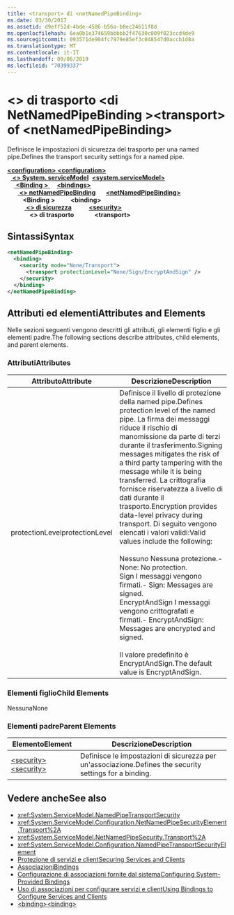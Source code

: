 ```yaml
---
title: <transport> di <netNamedPipeBinding>
ms.date: 03/30/2017
ms.assetid: d9eff52d-4bde-4586-b56a-b0ec24611f8d
ms.openlocfilehash: 6ea0b1e374659bbbbb2f47630c009f823ccd4de9
ms.sourcegitcommit: 093571de904fc7979e85ef3c048547d0accb1d8a
ms.translationtype: MT
ms.contentlocale: it-IT
ms.lasthandoff: 09/06/2019
ms.locfileid: "70399337"
---
```

# <a name="transport-of-netnamedpipebinding"></a><span data-ttu-id="2ef87-102">\<> di trasporto \<di NetNamedPipeBinding ></span><span class="sxs-lookup"><span data-stu-id="2ef87-102">\<transport> of \<netNamedPipeBinding></span></span>
<span data-ttu-id="2ef87-103">Definisce le impostazioni di sicurezza del trasporto per una named pipe.</span><span class="sxs-lookup"><span data-stu-id="2ef87-103">Defines the transport security settings for a named pipe.</span></span>  
  
<span data-ttu-id="2ef87-104">[ **\<configuration>** ](../configuration-element.md)</span><span class="sxs-lookup"><span data-stu-id="2ef87-104">[**\<configuration>**](../configuration-element.md)</span></span>\
<span data-ttu-id="2ef87-105">&nbsp;&nbsp;[ **\<> System. serviceModel**](system-servicemodel.md)</span><span class="sxs-lookup"><span data-stu-id="2ef87-105">&nbsp;&nbsp;[**\<system.serviceModel>**](system-servicemodel.md)</span></span>\
<span data-ttu-id="2ef87-106">&nbsp;&nbsp;&nbsp;&nbsp;[ **\<Binding >** ](bindings.md)</span><span class="sxs-lookup"><span data-stu-id="2ef87-106">&nbsp;&nbsp;&nbsp;&nbsp;[**\<bindings>**](bindings.md)</span></span>\
<span data-ttu-id="2ef87-107">&nbsp;&nbsp;&nbsp;&nbsp;&nbsp;&nbsp;[ **\<> netNamedPipeBinding**](netnamedpipebinding.md)</span><span class="sxs-lookup"><span data-stu-id="2ef87-107">&nbsp;&nbsp;&nbsp;&nbsp;&nbsp;&nbsp;[**\<netNamedPipeBinding>**](netnamedpipebinding.md)</span></span>\
<span data-ttu-id="2ef87-108">&nbsp;&nbsp;&nbsp;&nbsp;&nbsp;&nbsp;&nbsp;&nbsp; **\<Binding >** </span><span class="sxs-lookup"><span data-stu-id="2ef87-108">&nbsp;&nbsp;&nbsp;&nbsp;&nbsp;&nbsp;&nbsp;&nbsp;**\<binding>**</span></span>\
<span data-ttu-id="2ef87-109">&nbsp;&nbsp;&nbsp;&nbsp;&nbsp;&nbsp;&nbsp;&nbsp;&nbsp;&nbsp;[ **\<> di sicurezza**](security-of-netnamedpipebinding.md)</span><span class="sxs-lookup"><span data-stu-id="2ef87-109">&nbsp;&nbsp;&nbsp;&nbsp;&nbsp;&nbsp;&nbsp;&nbsp;&nbsp;&nbsp;[**\<security>**](security-of-netnamedpipebinding.md)</span></span>\
<span data-ttu-id="2ef87-110">&nbsp;&nbsp;&nbsp;&nbsp;&nbsp;&nbsp;&nbsp;&nbsp;&nbsp;&nbsp;&nbsp;&nbsp; **\<> di trasporto**</span><span class="sxs-lookup"><span data-stu-id="2ef87-110">&nbsp;&nbsp;&nbsp;&nbsp;&nbsp;&nbsp;&nbsp;&nbsp;&nbsp;&nbsp;&nbsp;&nbsp;**\<transport>**</span></span>  
  
## <a name="syntax"></a><span data-ttu-id="2ef87-111">Sintassi</span><span class="sxs-lookup"><span data-stu-id="2ef87-111">Syntax</span></span>  
  
```xml  
<netNamedPipeBinding>
  <binding>
    <security mode="None/Transport">
      <transport protectionLevel="None/Sign/EncryptAndSign" />
    </security>
  </binding>
</netNamedPipeBinding>
```  
  
## <a name="attributes-and-elements"></a><span data-ttu-id="2ef87-112">Attributi ed elementi</span><span class="sxs-lookup"><span data-stu-id="2ef87-112">Attributes and Elements</span></span>  
 <span data-ttu-id="2ef87-113">Nelle sezioni seguenti vengono descritti gli attributi, gli elementi figlio e gli elementi padre.</span><span class="sxs-lookup"><span data-stu-id="2ef87-113">The following sections describe attributes, child elements, and parent elements.</span></span>  
  
### <a name="attributes"></a><span data-ttu-id="2ef87-114">Attributi</span><span class="sxs-lookup"><span data-stu-id="2ef87-114">Attributes</span></span>  
  
|<span data-ttu-id="2ef87-115">Attributo</span><span class="sxs-lookup"><span data-stu-id="2ef87-115">Attribute</span></span>|<span data-ttu-id="2ef87-116">Descrizione</span><span class="sxs-lookup"><span data-stu-id="2ef87-116">Description</span></span>|  
|---------------|-----------------|  
|<span data-ttu-id="2ef87-117">protectionLevel</span><span class="sxs-lookup"><span data-stu-id="2ef87-117">protectionLevel</span></span>|<span data-ttu-id="2ef87-118">Definisce il livello di protezione della named pipe.</span><span class="sxs-lookup"><span data-stu-id="2ef87-118">Defines protection level of the named pipe.</span></span> <span data-ttu-id="2ef87-119">La firma dei messaggi riduce il rischio di manomissione da parte di terzi durante il trasferimento.</span><span class="sxs-lookup"><span data-stu-id="2ef87-119">Signing messages mitigates the risk of a third party tampering with the message while it is being transferred.</span></span> <span data-ttu-id="2ef87-120">La crittografia fornisce riservatezza a livello di dati durante il trasporto.</span><span class="sxs-lookup"><span data-stu-id="2ef87-120">Encryption provides data-level privacy during transport.</span></span> <span data-ttu-id="2ef87-121">Di seguito vengono elencati i valori validi:</span><span class="sxs-lookup"><span data-stu-id="2ef87-121">Valid values include the following:</span></span><br /><br /> <span data-ttu-id="2ef87-122">Nessuno Nessuna protezione.</span><span class="sxs-lookup"><span data-stu-id="2ef87-122">-   None: No protection.</span></span><br /><span data-ttu-id="2ef87-123">Sign I messaggi vengono firmati.</span><span class="sxs-lookup"><span data-stu-id="2ef87-123">-   Sign: Messages are signed.</span></span><br /><span data-ttu-id="2ef87-124">EncryptAndSign I messaggi vengono crittografati e firmati.</span><span class="sxs-lookup"><span data-stu-id="2ef87-124">-   EncryptAndSign: Messages are encrypted and signed.</span></span><br /><br /> <span data-ttu-id="2ef87-125">Il valore predefinito è EncryptAndSign.</span><span class="sxs-lookup"><span data-stu-id="2ef87-125">The default value is EncryptAndSign.</span></span>|  
  
### <a name="child-elements"></a><span data-ttu-id="2ef87-126">Elementi figlio</span><span class="sxs-lookup"><span data-stu-id="2ef87-126">Child Elements</span></span>  
 <span data-ttu-id="2ef87-127">Nessuna</span><span class="sxs-lookup"><span data-stu-id="2ef87-127">None</span></span>  
  
### <a name="parent-elements"></a><span data-ttu-id="2ef87-128">Elementi padre</span><span class="sxs-lookup"><span data-stu-id="2ef87-128">Parent Elements</span></span>  
  
|<span data-ttu-id="2ef87-129">Elemento</span><span class="sxs-lookup"><span data-stu-id="2ef87-129">Element</span></span>|<span data-ttu-id="2ef87-130">Descrizione</span><span class="sxs-lookup"><span data-stu-id="2ef87-130">Description</span></span>|  
|-------------|-----------------|  
|[<span data-ttu-id="2ef87-131">\<security></span><span class="sxs-lookup"><span data-stu-id="2ef87-131">\<security></span></span>](security-of-netnamedpipebinding.md)|<span data-ttu-id="2ef87-132">Definisce le impostazioni di sicurezza per un'associazione.</span><span class="sxs-lookup"><span data-stu-id="2ef87-132">Defines the security settings for a binding.</span></span>|  
  
## <a name="see-also"></a><span data-ttu-id="2ef87-133">Vedere anche</span><span class="sxs-lookup"><span data-stu-id="2ef87-133">See also</span></span>

- <xref:System.ServiceModel.NamedPipeTransportSecurity>
- <xref:System.ServiceModel.Configuration.NetNamedPipeSecurityElement.Transport%2A>
- <xref:System.ServiceModel.NetNamedPipeSecurity.Transport%2A>
- <xref:System.ServiceModel.Configuration.NamedPipeTransportSecurityElement>
- [<span data-ttu-id="2ef87-134">Protezione di servizi e client</span><span class="sxs-lookup"><span data-stu-id="2ef87-134">Securing Services and Clients</span></span>](../../../wcf/feature-details/securing-services-and-clients.md)
- [<span data-ttu-id="2ef87-135">Associazioni</span><span class="sxs-lookup"><span data-stu-id="2ef87-135">Bindings</span></span>](../../../wcf/bindings.md)
- [<span data-ttu-id="2ef87-136">Configurazione di associazioni fornite dal sistema</span><span class="sxs-lookup"><span data-stu-id="2ef87-136">Configuring System-Provided Bindings</span></span>](../../../wcf/feature-details/configuring-system-provided-bindings.md)
- [<span data-ttu-id="2ef87-137">Uso di associazioni per configurare servizi e client</span><span class="sxs-lookup"><span data-stu-id="2ef87-137">Using Bindings to Configure Services and Clients</span></span>](../../../wcf/using-bindings-to-configure-services-and-clients.md)
- [<span data-ttu-id="2ef87-138">\<binding></span><span class="sxs-lookup"><span data-stu-id="2ef87-138">\<binding></span></span>](../../../misc/binding.md)
